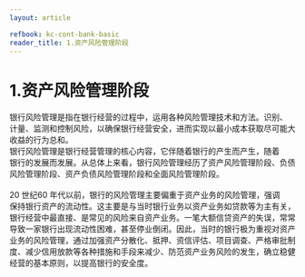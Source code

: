 ```yaml
---
layout: article

refbook: kc-cont-bank-basic
reader_title: 1.资产风险管理阶段
---
```


# 1.资产风险管理阶段

银行风险管理是指在银行经营的过程中，运用各种风险管理技术和方法。识别、<br />
    计量、监测和控制风险，以确保银行经营安全，进而实现以最小成本获取尽可能大<br />
    收益的行为总和。<br />
    银行风险管理是银行经营管理的核心内容，它伴随着银行的产生而产生，随着<br />
    银行的发展而发展。从总体上来看，银行风险管理经历了资产风险管理阶段、负债<br />
    风险管理阶段、资产负债风险管理阶段和全面风险管理阶段。<br />
    <br />
    20 世纪60 年代以前，银行的风险管理主要偏重于资产业务的风险管理，强调<br />
    保持银行资产的流动性。这主要是与当时银行业务以资产业务如贷款等为主有关，<br />
    银行经营中最直接、是常见的风险来自资产业务。一笔大额信贷资产的失误，常常<br />
    导致一家银行出现流动性困难，甚至停业倒闭。因此，当时的银行极为重视对资产<br />
    业务的风险管理，通过加强资产分散化、抵押、资信评估、项目调查、严格审批制<br />
    度、减少信用放款等各种措施和手段来减少、防范资产业务风险的发生，确立稳健<br />
  经营的基本原则，以提高银行的安全度。